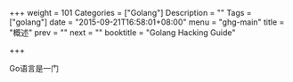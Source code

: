 +++
weight = 101
Categories = ["Golang"]
Description = ""
Tags = ["golang"]
date = "2015-09-21T16:58:01+08:00"
menu = "ghg-main"
title = "概述"
prev = ""
next = ""
booktitle = "Golang Hacking Guide"

+++

Go语言是一门
